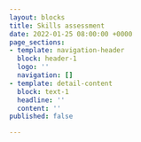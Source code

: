 ```yaml
---
layout: blocks
title: Skills assessment
date: 2022-01-25 08:00:00 +0000
page_sections:
- template: navigation-header
  block: header-1
  logo: ''
  navigation: []
- template: detail-content
  block: text-1
  headline: ''
  content: ''
published: false

---
```

